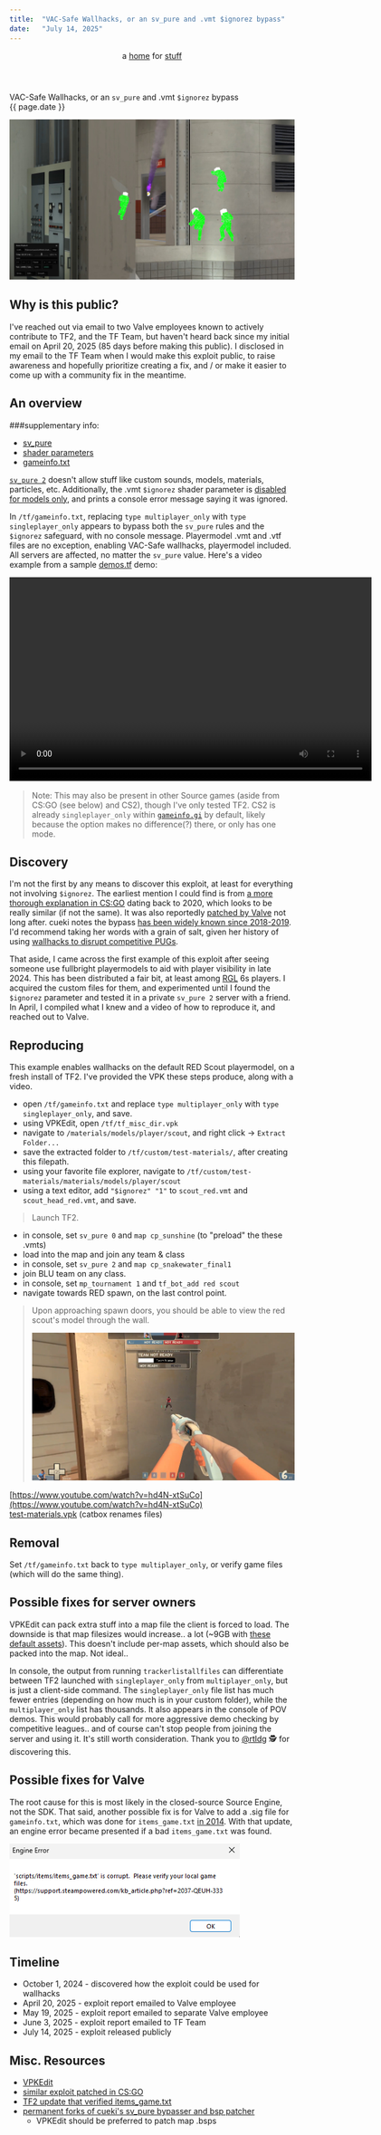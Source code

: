 ```yaml
---
title:  "VAC-Safe Wallhacks, or an sv_pure and .vmt $ignorez bypass"
date:   "July 14, 2025"
---
```


<header>
a <a href="{{ site.url }}">home</a> for <a href="{{ site.github.url }}">stuff</a>  
</header>

<span class="title">VAC-Safe Wallhacks, or an `sv_pure` and .vmt `$ignorez` bypass</span>  
<span class="date">{{ page.date }}</span>

![wallhacks-image](../assets/media/wallhacks-image.jpg)

## Why is this public?
I've reached out via email to two Valve employees known to actively contribute to TF2, and the TF Team, but haven't heard back since my initial email on April 20, 2025 (85 days before making this public). I disclosed in my email to the TF Team when I would make this exploit public, to raise awareness and hopefully prioritize creating a fix, and / or make it easier to come up with a community fix in the meantime.

## An overview

###supplementary info:
- [sv_pure](https://developer.valvesoftware.com/wiki/Pure_Servers)
- [shader parameters](https://developer.valvesoftware.com/wiki/Category:Shader_parameters)
- [gameinfo.txt](https://developer.valvesoftware.com/wiki/Gameinfo.txt)

[`sv_pure 2`](https://developer.valvesoftware.com/wiki/Pure_Servers) doesn't allow stuff like custom sounds, models, materials, particles, etc. Additionally, the .vmt `$ignorez` shader parameter is [disabled for models only](https://developer.valvesoftware.com/wiki/$ignorez), and prints a console error message saying it was ignored.

In `/tf/gameinfo.txt`, replacing `type multiplayer_only` with `type singleplayer_only` appears to bypass both the `sv_pure` rules and the `$ignorez` safeguard, with no console message. Playermodel .vmt and .vtf files are no exception, enabling VAC-Safe wallhacks, playermodel included. All servers are affected, no matter the `sv_pure` value. Here's a video example from a sample [demos.tf](https://demos.tf/) demo:

<video controls width="640" height="360">
  <source src="../assets/media/wallhacks-demo.mp4" type="video/mp4">
</video>

> Note: This may also be present in other Source games (aside from CS:GO (see below) and CS2), though I've only tested TF2. CS2 is already `singleplayer_only` within [`gameinfo.gi`](https://developer.valvesoftware.com/wiki/Gameinfo.gi) by default, likely because the option makes no difference(?) there, or only has one mode.

## Discovery
I'm not the first by any means to discover this exploit, at least for everything not involving `$ignorez`. The earliest mention I could find is from [a more thorough explanation in CS:GO](https://github.com/kkthxbye-code/csgo_bugs/blob/master/sv_pure_bypass_6/README.md) dating back to 2020, which looks to be really similar (if not the same). It was also reportedly [patched by Valve](https://blog.counter-strike.net/2020/09/31532/) not long after. cueki notes the bypass [has been widely known since 2018-2019](https://github.com/sv-pure-stuff/casual-pre-loader?tab=readme-ov-file#how-does-this-work). I'd recommend taking her words with a grain of salt, given her history of using [wallhacks to disrupt competitive PUGs](https://www.teamfortress.tv/63649/omg-3).

That aside, I came across the first example of this exploit after seeing someone use fullbright playermodels to aid with player visibility in late 2024. This has been distributed a fair bit, at least among [RGL](https://rgl.gg) 6s players. I acquired the custom files for them, and experimented until I found the `$ignorez` parameter and tested it in a private `sv_pure 2` server with a friend. In April, I compiled what I knew and a video of how to reproduce it, and reached out to Valve.

## Reproducing
This example enables wallhacks on the default RED Scout playermodel, on a fresh install of TF2. I've provided the VPK these steps produce, along with a video.
- open `/tf/gameinfo.txt` and replace `type multiplayer_only` with `type singleplayer_only`, and save.
- using VPKEdit, open `/tf/tf_misc_dir.vpk`
- navigate to `/materials/models/player/scout`, and right click -> `Extract Folder...`
- save the extracted folder to `/tf/custom/test-materials/`, after creating this filepath.
- using your favorite file explorer, navigate to `/tf/custom/test-materials/materials/models/player/scout`
- using a text editor, add `"$ignorez" "1"` to `scout_red.vmt` and `scout_head_red.vmt`, and save.
> Launch TF2.
- in console, set `sv_pure 0` and `map cp_sunshine` (to "preload" the these .vmts)
- load into the map and join any team & class
- in console, set `sv_pure 2` and `map cp_snakewater_final1`
- join BLU team on any class.
- in console, set `mp_tournament 1` and `tf_bot_add red scout`
- navigate towards RED spawn, on the last control point.
> Upon approaching spawn doors, you should be able to view the red scout's model through the wall.
> 
> ![image](../assets/media/wallhacks-reproduce.jpg)


[https://www.youtube.com/watch?v=hd4N-xtSuCo](https://www.youtube.com/watch?v=hd4N-xtSuCo)  
[test-materials.vpk](https://files.catbox.moe/edlvrv.vpk) (catbox renames files)

## Removal
Set `/tf/gameinfo.txt` back to `type multiplayer_only`, or verify game files (which will do the same thing).

## Possible fixes for server owners
VPKEdit can pack extra stuff into a map file the client is forced to load. The downside is that map filesizes would increase.. a lot (~9GB with [these default assets](https://gist.github.com/spiritov/d632e31de8c3aab84f99dfd22f98a5bc)). This doesn't include per-map assets, which should also be packed into the map. Not ideal..

In console, the output from running `trackerlistallfiles` can differentiate between TF2 launched with `singleplayer_only` from `multiplayer_only`, but is just a client-side command. The `singleplayer_only` file list has much fewer entries (depending on how much is in your custom folder), while the `multiplayer_only` list has thousands. It also appears in the console of POV demos. This would probably call for more aggressive demo checking by competitive leagues.. and of course can't stop people from joining the server and using it. It's still worth consideration. Thank you to [@rtldg](https://github.com/rtldg/) 🕵️ for discovering this.

## Possible fixes for Valve
The root cause for this is most likely in the closed-source Source Engine, not the SDK. That said, another possible fix is for Valve to add a .sig file for `gameinfo.txt`, which was done for `items_game.txt` [in 2014](https://www.teamfortress.com/post.php?id=14678). With that update, an engine error became presented if a bad `items_game.txt` was found.

![image](../assets/media/wallhacks-engine-error.jpg)


## Timeline
- October 1, 2024 - discovered how the exploit could be used for wallhacks  
- April 20, 2025 - exploit report emailed to Valve employee  
- May 19, 2025 - exploit report emailed to separate Valve employee  
- June 3, 2025 - exploit report emailed to TF Team  
- July 14, 2025 - exploit released publicly

## Misc. Resources
- [VPKEdit](https://github.com/craftablescience/VPKEdit)
- [similar exploit patched in CS:GO](https://github.com/kkthxbye-code/csgo_bugs/blob/master/sv_pure_bypass_6/README.md)
- [TF2 update that verified items_game.txt](https://www.teamfortress.com/post.php?id=14678)
- [permanent forks of cueki's sv_pure bypasser and bsp patcher](https://github.com/orgs/sv-pure-stuff/repositories)
  - VPKEdit should be preferred to patch map .bsps

